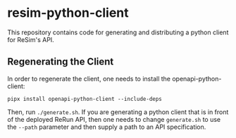 # resim-python-client

This repository contains code for generating and distributing a python
client for ReSim's API.

## Regenerating the Client

In order to regenerate the client, one needs to install the openapi-python-client:

```
pipx install openapi-python-client --include-deps
```

Then, run `./generate.sh`. If you are generating a python client that is in front of the deployed ReRun API,
then one needs to change `generate.sh` to use the `--path` parameter and then supply a path to an API 
specification.
